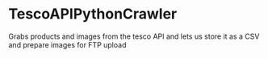 # TescoAPIPythonCrawler
Grabs products and images from the tesco API and lets us store it as a CSV and prepare images for FTP upload
